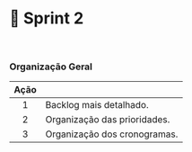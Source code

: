 # 📅 Sprint 2
<br>

### Organização Geral  
|    Ação    |                           |
| :-------------: | ---------------------- |
|   1 | Backlog mais detalhado.             |
|   2 | Organização das prioridades.        |
|   3 | Organização dos cronogramas.        |
